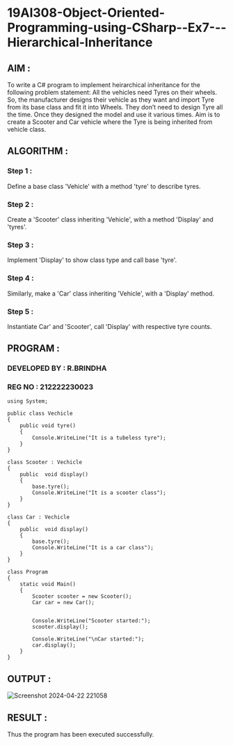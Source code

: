 # 19AI308-Object-Oriented-Programming-using-CSharp--Ex7---Hierarchical-Inheritance

## AIM :

To write a C# program to implement heirarchical inheritance for the following problem statement:  All the vehicles need Tyres on their wheels. 
So, the manufacturer designs their vehicle as they want and import Tyre from its base class and fit it into Wheels. 
They don’t need to design Tyre all the time. Once they designed the model and use it various times. 
Aim is to create a Scooter and Car vehicle where the Tyre is being inherited from vehicle class.

## ALGORITHM :

### Step 1 :

Define a base class 'Vehicle' with a method 'tyre' to describe tyres.

### Step 2 :

Create a 'Scooter' class inheriting 'Vehicle', with a method 'Display' and 'tyres'.

### Step 3 :

Implement 'Display' to show class type and call base 'tyre'.

### Step 4 :

Similarly, make a 'Car' class inheriting 'Vehicle', with a 'Display' method.

### Step 5 :

Instantiate Car' and 'Scooter', call 'Display' with respective tyre counts.


## PROGRAM :

### DEVELOPED BY : R.BRINDHA
### REG NO : 212222230023

```
using System;

public class Vechicle
{
    public void tyre()
    {
        Console.WriteLine("It is a tubeless tyre");
    }
}

class Scooter : Vechicle
{
    public  void display() 
    {
        base.tyre();
        Console.WriteLine("It is a scooter class");
    }
}

class Car : Vechicle
{
    public  void display() 
    {
        base.tyre();
        Console.WriteLine("It is a car class");
    }
}

class Program
{
    static void Main()
    {
        Scooter scooter = new Scooter();
        Car car = new Car();
        
        
        Console.WriteLine("Scooter started:");
        scooter.display();
        
        Console.WriteLine("\nCar started:");
        car.display();
    }
}
```

## OUTPUT :

![Screenshot 2024-04-22 221058](https://github.com/22008686/19AI308-Object-Oriented-Programming-using-CSharp--Ex7---Hierarchical-Inheritance/assets/118916413/32f6457b-12a9-4871-9b33-1f9659868a6c)

## RESULT :

Thus the program has been executed successfully.

